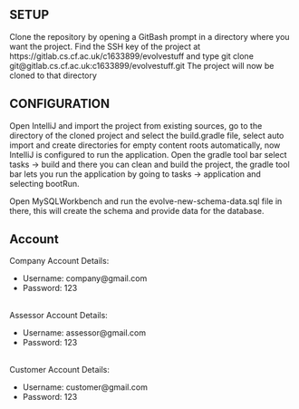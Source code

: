 <h2>SETUP</h2>
Clone the repository by opening a GitBash prompt in a directory
where you want the project. Find the SSH key of the project at
https://gitlab.cs.cf.ac.uk/c1633899/evolvestuff and type
git clone git@gitlab.cs.cf.ac.uk:c1633899/evolvestuff.git
The project will now be cloned to that directory
<br>
<h2>CONFIGURATION</h2>
Open IntelliJ and import the project from existing sources, go to
the directory of the cloned project and select the build.gradle file,
select auto import and create directories for empty content roots
automatically, now IntelliJ is configured to run the application.
Open the gradle tool bar select tasks -> build and there you can
clean and build the project, the gradle tool bar lets you run the application
by going to tasks -> application and selecting bootRun.
<br>

Open MySQLWorkbench and run the evolve-new-schema-data.sql file
in there, this will create the schema and provide data for the
database.
<br>
<h2>Account</h2>
Company Account Details:
<ul>
<li>Username: company@gmail.com</li>
<li>Password: 123</li>
</ul>
<br>
Assessor Account Details:
<ul>
<li>Username: assessor@gmail.com</li>
<li>Password: 123</li>
</ul>
<br>
Customer Account Details:
<ul>
<li>Username: customer@gmail.com</li>
<li>Password: 123</li>
</ul>


